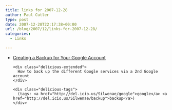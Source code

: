 ```yaml
---
title: links for 2007-12-28
author: Paul Cutler
type: post
date: 2007-12-28T22:17:38+00:00
url: /blog/2007/12/links-for-2007-12-28/
categories:
  - Links

---
```

<ul class="delicious">
  <li>
    <div class="delicious-link">
      <a href="http://googlesystem.blogspot.com/2007/12/creating-backup-for-your-google-account.html">Creating a Backup for Your Google Account</a>
    </div>
    
    <div class="delicious-extended">
      How to back up the different Google services via a 2nd Google account
    </div>
    
    <div class="delicious-tags">
      (tags: <a href="http://del.icio.us/Silwenae/google">google</a> <a href="http://del.icio.us/Silwenae/backup">backup</a>)
    </div>
  </li>
</ul>